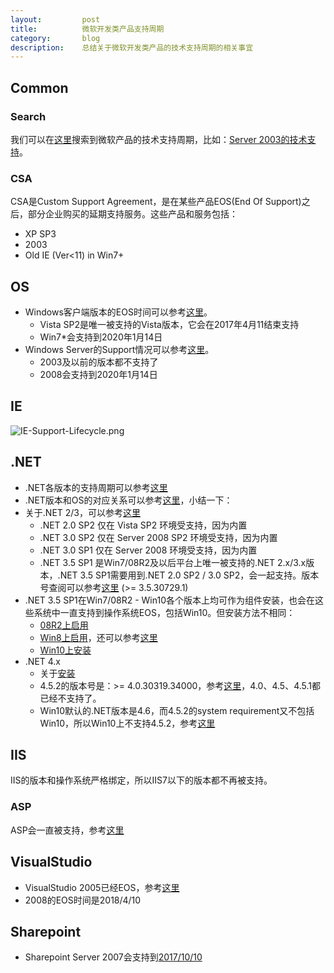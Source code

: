 ```yaml
---
layout:         post
title:          微软开发类产品支持周期
category:       blog
description:    总结关于微软开发类产品的技术支持周期的相关事宜
---
```


## Common

### Search

我们可以在[这里](https://support.microsoft.com/zh-cn/lifecycle/search)搜索到微软产品的技术支持周期，比如：[Server 2003的技术支持](https://support.microsoft.com/zh-cn/lifecycle/search?sort=PN&qid=&alpha=Microsoft%20Windows%20Server%202003&Filter=FilterNO)。

### CSA

CSA是Custom Support Agreement，是在某些产品EOS(End Of Support)之后，部分企业购买的延期支持服务。这些产品和服务包括：

- XP SP3
- 2003
- Old IE (Ver<11) in Win7+

## OS

- Windows客户端版本的EOS时间可以参考[这里](http://windows.microsoft.com/en-us/windows/lifecycle)。
	- Vista SP2是唯一被支持的Vista版本，它会在2017年4月11结束支持
	- Win7*会支持到2020年1月14日
- Windows Server的Support情况可以参考[这里](https://support.microsoft.com/en-us/lifecycle/search?alpha=Windows%20Server)。
	- 2003及以前的版本都不支持了
	- 2008会支持到2020年1月14日

## IE

![IE-Support-Lifecycle.png](http://7xudfs.com1.z0.glb.clouddn.com/b257bb1d42524fbc8013ab5c945d1fc3-IE-Support-Lifecycle.png)

## .NET

- .NET各版本的支持周期可以参考[这里](https://support.microsoft.com/zh-cn/lifecycle#gp/Framework_FAQ)
- .NET版本和OS的对应关系可以参考[这里](https://blogs.msdn.microsoft.com/astebner/2007/03/14/mailbag-what-version-of-the-net-framework-is-included-in-what-version-of-the-os/)，小结一下：
- 关于.NET 2/3，可以参考[这里](https://support.microsoft.com/en-us/kb/2696944)
	- .NET 2.0 SP2 仅在 Vista SP2 环境受支持，因为内置
	- .NET 3.0 SP2 仅在 Server 2008 SP2 环境受支持，因为内置
	- .NET 3.0 SP1 仅在 Server 2008 环境受支持，因为内置
	- .NET 3.5 SP1 是Win7/08R2及以后平台上唯一被支持的.NET 2.x/3.x版本，.NET 3.5 SP1需要用到.NET 2.0 SP2 / 3.0 SP2，会一起支持。版本号查阅可以参考[这里](https://blogs.msdn.microsoft.com/astebner/2005/07/12/what-net-framework-version-numbers-go-with-what-service-pack/) (>= 3.5.30729.1)
- .NET 3.5 SP1在Win7/08R2 - Win10各个版本上均可作为组件安装，也会在这些系统中一直支持到操作系统EOS，包括Win10。但安装方法不相同：
	- [08R2上启用](https://blogs.msdn.microsoft.com/sqlblog/2010/01/08/how-to-installenable-net-3-5-sp1-on-windows-server-2008-r2-for-sql-server-2008-and-sql-server-2008-r2/)
	- [Win8上启用](https://support.microsoft.com/en-us/kb/2785188)，还可以参考[这里](https://msdn.microsoft.com/en-us/library/hh506443(v=vs.110).aspx)
	- [Win10上安装](https://blogs.technet.microsoft.com/mniehaus/2015/08/31/adding-features-including-net-3-5-to-windows-10/)
- .NET 4.x
	- 关于[安装](https://msdn.microsoft.com/en-us/library/5a4x27ek(v=vs.110).aspx)
	- 4.5.2的版本号是：>= 4.0.30319.34000，参考[这里](https://blogs.msdn.microsoft.com/rodneyviana/2014/12/23/identifying-the-net-version-you-are-running-2-0-4-5-4-5-1-or-4-5-2/)，4.0、4.5、4.5.1都已经不支持了。
	- Win10默认的.NET版本是4.6，而4.5.2的system requirement又不包括Win10，所以Win10上不支持4.5.2，参考[这里](https://www.microsoft.com/en-us/download/details.aspx?id=42643)

## IIS

IIS的版本和操作系统严格绑定，所以IIS7以下的版本都不再被支持。

### ASP

ASP会一直被支持，参考[这里](https://support.microsoft.com/en-us/kb/2669020)

## VisualStudio

- VisualStudio 2005已经EOS，参考[这里](https://support.microsoft.com/zh-cn/lifecycle/search?sort=PN&alpha=Visual%20Studio&Filter=FilterNO)
- 2008的EOS时间是2018/4/10

## Sharepoint

- Sharepoint Server 2007会支持到[2017/10/10](https://support.microsoft.com/zh-cn/lifecycle/search?sort=PN&qid=&alpha=SharePoint%20Server%202007&Filter=FilterNO)
